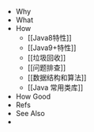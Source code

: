 - Why
- What
- How
	- [[Java8特性]]
	- [[Java9+特性]]
	- [[垃圾回收]]
	- [[问题排查]]
	- [[数据结构和算法]]
	- [[Java 常用类库]]
- How Good
- Refs
- See Also
-